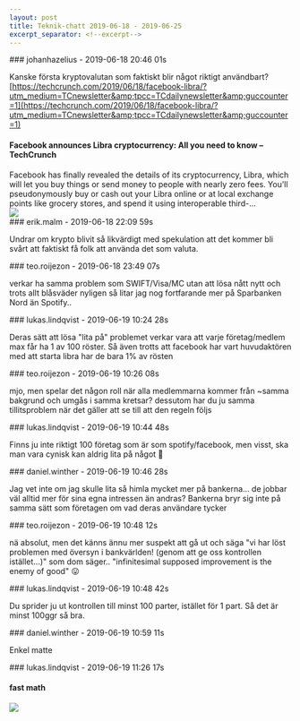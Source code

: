 ```yaml
---
layout: post
title: Teknik-chatt 2019-06-18 - 2019-06-25
excerpt_separator: <!--excerpt-->
---
```

<section class="message" markdown="1">
### johanhazelius - 2019-06-18 20:46 01s

Kanske första kryptovalutan som faktiskt blir något riktigt användbart? [https://techcrunch.com/2019/06/18/facebook-libra/?utm_medium=TCnewsletter&amp;tpcc=TCdailynewsletter&amp;guccounter=1](https://techcrunch.com/2019/06/18/facebook-libra/?utm_medium=TCnewsletter&amp;tpcc=TCdailynewsletter&amp;guccounter=1)

<div class="attachment"><h4>Facebook announces Libra cryptocurrency: All you need to know – TechCrunch</h4><div class="text">Facebook has finally revealed the details of its cryptocurrency, Libra, which will let you buy things or send money to people with nearly zero fees. You’ll pseudonymously buy or cash out your Libra online or at local exchange points like grocery stores, and spend it using interoperable third-…</div>
<a href="https://techcrunch.com/2019/06/18/facebook-libra/?utm_medium=TCnewsletter&amp;tpcc=TCdailynewsletter&amp;guccounter=1"><img src="https://techcrunch.com/wp-content/uploads/2019/06/Facebook-Libra.png?w=713" fallback="Facebook announces Libra cryptocurrency: All you need to know – TechCrunch"/></a></div>
    
</section>
<section class="message" markdown="1">
### erik.malm - 2019-06-18 22:09 59s

Undrar om krypto blivit så likvärdigt med spekulation att det kommer bli svårt att faktiskt få folk att använda det som valuta.
</section>
<section class="message" markdown="1">
### teo.roijezon - 2019-06-18 23:49 07s

verkar ha samma problem som SWIFT/Visa/MC utan att lösa nått nytt
och trots allt blåsväder nyligen så litar jag nog fortfarande mer på Sparbanken Nord än Spotify..
</section>
<section class="message" markdown="1">
### lukas.lindqvist - 2019-06-19 10:24 28s

Deras sätt att lösa "lita på" problemet verkar vara att varje företag/medlem max får ha 1 av 100 röster.
Så även trotts att facebook har vart huvudaktören med att starta libra har de bara 1% av rösten
</section>
<section class="message" markdown="1">
### teo.roijezon - 2019-06-19 10:26 08s

mjo, men spelar det någon roll när alla medlemmarna kommer från ~samma bakgrund och umgås i samma kretsar?
dessutom har du ju samma tillitsproblem när det gäller att se till att den regeln följs
</section>
<section class="message" markdown="1">
### lukas.lindqvist - 2019-06-19 10:44 48s

Finns ju inte riktigt 100 företag som är som spotify/facebook, men visst, ska man vara cynisk kan aldrig lita på något 🙂
</section>
<section class="message" markdown="1">
### daniel.winther - 2019-06-19 10:46 28s

Jag vet inte om jag skulle lita så himla mycket mer på bankerna... de jobbar väl alltid mer för sina egna intressen än andras?
Bankerna bryr sig inte på samma sätt som företagen om vad deras användare tycker
</section>
<section class="message" markdown="1">
### teo.roijezon - 2019-06-19 10:48 12s

nä absolut, men det känns ännu mer suspekt att gå ut och säga "vi har löst problemen med översyn i bankvärlden! (genom att ge oss kontrollen istället...)"
som dom säger.. "infinitesimal supposed improvement is the enemy of good" 😛
</section>
<section class="message" markdown="1">
### lukas.lindqvist - 2019-06-19 10:48 42s

Du sprider ju ut kontrollen till minst 100 parter, istället för 1 part. Så det är minst 100ggr så bra.
</section>
<section class="message" markdown="1">
### daniel.winther - 2019-06-19 10:59 11s

Enkel matte
</section>
<section class="message" markdown="1">
### lukas.lindqvist - 2019-06-19 11:26 17s



<div class="attachment"><h4>fast math</h4><div class="text"></div>
<a href="https://giphy.com/gifs/filmeditor--the-hangover-movie-3owzW5c1tPq63MPmWk"><img src="https://media1.giphy.com/media/3owzW5c1tPq63MPmWk/giphy-downsized.gif?cid=6104955e5d09ffb27469424c73f7d146&rid=giphy-downsized.gif" fallback="fast math"/></a></div>
    

<!--excerpt-->
</section>